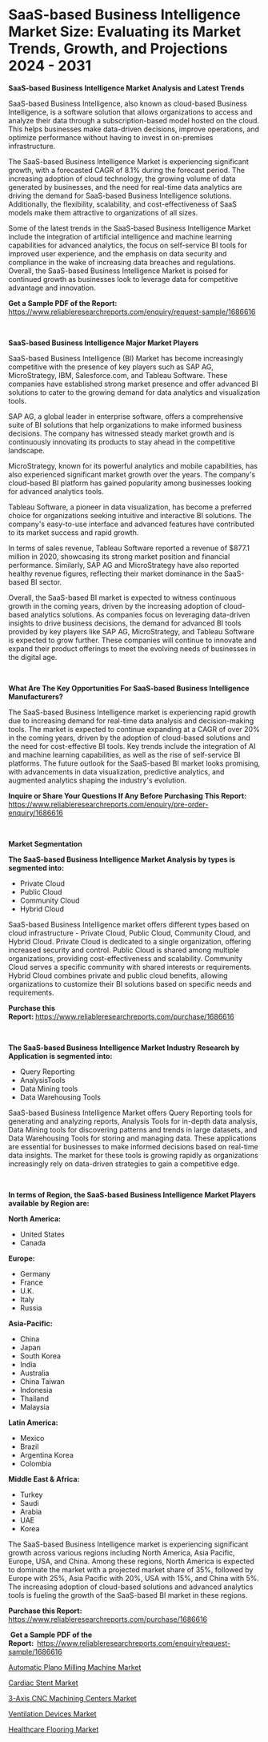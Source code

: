 <p><h1>SaaS-based Business Intelligence Market Size: Evaluating its Market Trends, Growth, and Projections 2024 - 2031</h1></p><p><strong>SaaS-based Business Intelligence Market Analysis and Latest Trends</strong></p>
<p><p>SaaS-based Business Intelligence, also known as cloud-based Business Intelligence, is a software solution that allows organizations to access and analyze their data through a subscription-based model hosted on the cloud. This helps businesses make data-driven decisions, improve operations, and optimize performance without having to invest in on-premises infrastructure.</p><p>The SaaS-based Business Intelligence Market is experiencing significant growth, with a forecasted CAGR of 8.1% during the forecast period. The increasing adoption of cloud technology, the growing volume of data generated by businesses, and the need for real-time data analytics are driving the demand for SaaS-based Business Intelligence solutions. Additionally, the flexibility, scalability, and cost-effectiveness of SaaS models make them attractive to organizations of all sizes.</p><p>Some of the latest trends in the SaaS-based Business Intelligence Market include the integration of artificial intelligence and machine learning capabilities for advanced analytics, the focus on self-service BI tools for improved user experience, and the emphasis on data security and compliance in the wake of increasing data breaches and regulations. Overall, the SaaS-based Business Intelligence Market is poised for continued growth as businesses look to leverage data for competitive advantage and innovation.</p></p>
<p><strong>Get a Sample PDF of the Report:&nbsp;</strong> <a href="https://www.reliableresearchreports.com/enquiry/request-sample/1686616">https://www.reliableresearchreports.com/enquiry/request-sample/1686616</a></p>
<p>&nbsp;</p>
<p><strong>SaaS-based Business Intelligence Major Market Players</strong></p>
<p><p>SaaS-based Business Intelligence (BI) Market has become increasingly competitive with the presence of key players such as SAP AG, MicroStrategy, IBM, Salesforce.com, and Tableau Software. These companies have established strong market presence and offer advanced BI solutions to cater to the growing demand for data analytics and visualization tools.</p><p>SAP AG, a global leader in enterprise software, offers a comprehensive suite of BI solutions that help organizations to make informed business decisions. The company has witnessed steady market growth and is continuously innovating its products to stay ahead in the competitive landscape.</p><p>MicroStrategy, known for its powerful analytics and mobile capabilities, has also experienced significant market growth over the years. The company's cloud-based BI platform has gained popularity among businesses looking for advanced analytics tools.</p><p>Tableau Software, a pioneer in data visualization, has become a preferred choice for organizations seeking intuitive and interactive BI solutions. The company's easy-to-use interface and advanced features have contributed to its market success and rapid growth.</p><p>In terms of sales revenue, Tableau Software reported a revenue of $877.1 million in 2020, showcasing its strong market position and financial performance. Similarly, SAP AG and MicroStrategy have also reported healthy revenue figures, reflecting their market dominance in the SaaS-based BI sector.</p><p>Overall, the SaaS-based BI market is expected to witness continuous growth in the coming years, driven by the increasing adoption of cloud-based analytics solutions. As companies focus on leveraging data-driven insights to drive business decisions, the demand for advanced BI tools provided by key players like SAP AG, MicroStrategy, and Tableau Software is expected to grow further. These companies will continue to innovate and expand their product offerings to meet the evolving needs of businesses in the digital age.</p></p>
<p>&nbsp;</p>
<p><strong>What Are The Key Opportunities For SaaS-based Business Intelligence Manufacturers?</strong></p>
<p><p>The SaaS-based Business Intelligence market is experiencing rapid growth due to increasing demand for real-time data analysis and decision-making tools. The market is expected to continue expanding at a CAGR of over 20% in the coming years, driven by the adoption of cloud-based solutions and the need for cost-effective BI tools. Key trends include the integration of AI and machine learning capabilities, as well as the rise of self-service BI platforms. The future outlook for the SaaS-based BI market looks promising, with advancements in data visualization, predictive analytics, and augmented analytics shaping the industry's evolution.</p></p>
<p><strong>Inquire or Share Your Questions If Any Before Purchasing This Report:</strong> <a href="https://www.reliableresearchreports.com/enquiry/pre-order-enquiry/1686616">https://www.reliableresearchreports.com/enquiry/pre-order-enquiry/1686616</a></p>
<p>&nbsp;</p>
<p><strong>Market Segmentation</strong></p>
<p><strong>The SaaS-based Business Intelligence Market Analysis by types is segmented into:</strong></p>
<p><ul><li>Private Cloud</li><li>Public Cloud</li><li>Community Cloud</li><li>Hybrid Cloud</li></ul></p>
<p><p>SaaS-based Business Intelligence market offers different types based on cloud infrastructure - Private Cloud, Public Cloud, Community Cloud, and Hybrid Cloud. Private Cloud is dedicated to a single organization, offering increased security and control. Public Cloud is shared among multiple organizations, providing cost-effectiveness and scalability. Community Cloud serves a specific community with shared interests or requirements. Hybrid Cloud combines private and public cloud benefits, allowing organizations to customize their BI solutions based on specific needs and requirements.</p></p>
<p><strong>Purchase this Report:&nbsp;</strong><a href="https://www.reliableresearchreports.com/purchase/1686616">https://www.reliableresearchreports.com/purchase/1686616</a></p>
<p>&nbsp;</p>
<p><strong>The SaaS-based Business Intelligence Market Industry Research by Application is segmented into:</strong></p>
<p><ul><li>Query Reporting</li><li>AnalysisTools</li><li>Data Mining tools</li><li>Data Warehousing Tools</li></ul></p>
<p><p>SaaS-based Business Intelligence Market offers Query Reporting tools for generating and analyzing reports, Analysis Tools for in-depth data analysis, Data Mining tools for discovering patterns and trends in large datasets, and Data Warehousing Tools for storing and managing data. These applications are essential for businesses to make informed decisions based on real-time data insights. The market for these tools is growing rapidly as organizations increasingly rely on data-driven strategies to gain a competitive edge.</p></p>
<p>&nbsp;</p>
<p><strong>In terms of Region, the SaaS-based Business Intelligence Market Players available by Region are:</strong></p>
<p>
    <p> <strong> North America: </strong>
        <ul>
            <li>United States</li>
            <li>Canada</li>
        </ul>
        </p> 
    <p> <strong> Europe: </strong>
        <ul>
            <li>Germany</li>
            <li>France</li>
            <li>U.K.</li>
            <li>Italy</li>
            <li>Russia</li>
        </ul>
        </p> 
    <p> <strong> Asia-Pacific: </strong>
        <ul>
            <li>China</li>
            <li>Japan</li>
            <li>South Korea</li>
            <li>India</li>
            <li>Australia</li>
            <li>China Taiwan</li>
            <li>Indonesia</li>
            <li>Thailand</li>
            <li>Malaysia</li>
        </ul>
        </p> 
    <p> <strong> Latin America: </strong>
        <ul>
            <li>Mexico</li>
            <li>Brazil</li>
            <li>Argentina Korea</li>
            <li>Colombia</li>
        </ul>
        </p> 
    <p> <strong> Middle East & Africa: </strong>
        <ul>
            <li>Turkey</li>
            <li>Saudi</li>
            <li>Arabia</li>
            <li>UAE</li>
            <li>Korea</li>
        </ul>
    </p>
    </p>
<p><p>The SaaS-based Business Intelligence market is experiencing significant growth across various regions including North America, Asia Pacific, Europe, USA, and China. Among these regions, North America is expected to dominate the market with a projected market share of 35%, followed by Europe with 25%, Asia Pacific with 20%, USA with 15%, and China with 5%. The increasing adoption of cloud-based solutions and advanced analytics tools is fueling the growth of the SaaS-based BI market in these regions.</p></p>
<p><strong>Purchase this Report: </strong><a href="https://www.reliableresearchreports.com/purchase/1686616">https://www.reliableresearchreports.com/purchase/1686616</a></p>
<p>&nbsp;<strong>Get a Sample PDF of the Report:&nbsp;&nbsp;</strong><a href="https://www.reliableresearchreports.com/enquiry/request-sample/1686616">https://www.reliableresearchreports.com/enquiry/request-sample/1686616</a></p>
<p><strong></strong></p>
<p><p><a href="https://github.com/BryceTownsendr/Market-Research-Report-List-3/blob/main/automatic-plano-milling-machine-market.md">Automatic Plano Milling Machine Market</a></p><p><a href="https://medium.com/@carolynblack669/cardiac-stent-market-size-reveals-the-best-marketing-channels-in-global-industry-04501ae2418f">Cardiac Stent Market</a></p><p><a href="https://github.com/mahnoor2003/Market-Research-Report-List-3/blob/main/3-axis-cnc-machining-centers-market.md">3-Axis CNC Machining Centers Market</a></p><p><a href="https://medium.com/@jerryobrien756/ventilation-devices-market-the-key-to-successful-business-strategy-forecast-till-2031-0b5c9d296159">Ventilation Devices Market</a></p><p><a href="https://medium.com/@jerryobrien756/healthcare-flooring-market-exploring-market-share-market-trends-and-future-growth-22c0b43db06e">Healthcare Flooring Market</a></p></p>